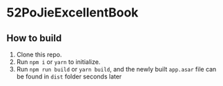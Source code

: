 # 52PoJieExcellentBook
## How to build
1. Clone this repo.
2. Run `npm i` or `yarn` to initialize.
3. Run `npm run build` or `yarn build`, and the newly built `app.asar` file can be found in `dist` folder seconds later
